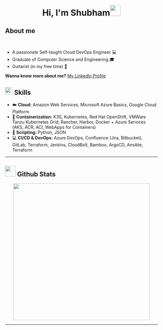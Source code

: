 <h1 align="center"><b>Hi, I'm Shubham</b><img src="https://media.giphy.com/media/hvRJCLFzcasrR4ia7z/giphy.gif" width="35"></h1>

## **About me**

<br>

- A passionate Self-taught Cloud DevOps Engineer :computer:
- Graduate of Computer Science and Engineering :mortar_board:
- Guitarist (in my free time) :art:

**Wanna know more about me?** [My LinkedIn Profile](https://linkedin.com/in/shubhamkatara)

## <img src="https://media2.giphy.com/media/QssGEmpkyEOhBCb7e1/giphy.gif?cid=ecf05e47a0n3gi1bfqntqmob8g9aid1oyj2wr3ds3mg700bl&rid=giphy.gif" width ="25"><b> Skills</b>

- :cloud: **Cloud:** Amazon Web Services, Microsoft Azure Basics, Google Cloud Platform 
- :whale: **Containerization:** K3S, Kubernetes, Red Hat OpenShift, VMWare Tanzu Kubernetes Grid, Rancher, Harbor, Docker + Azure Services (AKS, ACR, ACI, WebApps for Containers)
- :page_facing_up: **Scripting:** Python, JSON
- :computer: **CI/CD & DevOps:** Azure DevOps, Confluence (Jira, Bitbucket), GitLab, Terraform, Jenkins, CloudBolt, Bamboo, ArgoCD, Ansible, Terraform

---

## <img src="https://media.giphy.com/media/iY8CRBdQXODJSCERIr/giphy.gif" width="35"><b> Github Stats </b>

<div align="center">

<a href="https://github.com/shkatara">
  <img src="https://github-readme-stats.vercel.app/api?username=shkatara&include_all_commits=true&count_private=true&show_icons=true&line_height=20&title_color=7A7ADB&icon_color=2234AE&text_color=D3D3D3&bg_color=0,000000,130F40" width="450"/>
</a>
</div>

---
